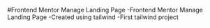 #Frontend Mentor Manage Landing Page
-Frontend Mentor Manage Landing Page
-Created using tailwind
-First tailwind project

